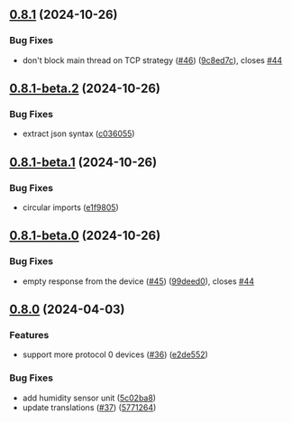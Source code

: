 ## [0.8.1](https://github.com/Michsior14/ha-venta/compare/v0.8.1-beta.2...v0.8.1) (2024-10-26)


### Bug Fixes

* don't block main thread on TCP strategy ([#46](https://github.com/Michsior14/ha-venta/issues/46)) ([9c8ed7c](https://github.com/Michsior14/ha-venta/commit/9c8ed7c7a99dba1ba2e1b943a37566f48b7d037f)), closes [#44](https://github.com/Michsior14/ha-venta/issues/44)

## [0.8.1-beta.2](https://github.com/Michsior14/ha-venta/compare/v0.8.1-beta.1...v0.8.1-beta.2) (2024-10-26)


### Bug Fixes

* extract json syntax ([c036055](https://github.com/Michsior14/ha-venta/commit/c0360556c9618c09e48bf6c38e70f8925774c581))

## [0.8.1-beta.1](https://github.com/Michsior14/ha-venta/compare/v0.8.1-beta.0...v0.8.1-beta.1) (2024-10-26)


### Bug Fixes

* circular imports ([e1f9805](https://github.com/Michsior14/ha-venta/commit/e1f98058660593fd6bb067f1d2aec80f8af24300))

## [0.8.1-beta.0](https://github.com/Michsior14/ha-venta/compare/v0.8.0...v0.8.1-beta.0) (2024-10-26)


### Bug Fixes

* empty response from the device ([#45](https://github.com/Michsior14/ha-venta/issues/45)) ([99deed0](https://github.com/Michsior14/ha-venta/commit/99deed0c39425092cc7edfdd787a45099dd74ada)), closes [#44](https://github.com/Michsior14/ha-venta/issues/44)

## [0.8.0](https://github.com/Michsior14/ha-venta/compare/v0.7.2...v0.8.0) (2024-04-03)


### Features

* support more protocol 0 devices ([#36](https://github.com/Michsior14/ha-venta/issues/36)) ([e2de552](https://github.com/Michsior14/ha-venta/commit/e2de552a808e2924fd3c8b1fa2281c5c47d94e15))


### Bug Fixes

* add humidity sensor unit ([5c02ba8](https://github.com/Michsior14/ha-venta/commit/5c02ba8918cc9da43a1600100be7583f8b180ff3))
* update translations ([#37](https://github.com/Michsior14/ha-venta/issues/37)) ([5771264](https://github.com/Michsior14/ha-venta/commit/57712640098fb8703cba63282b58f76c1a7ad216))

